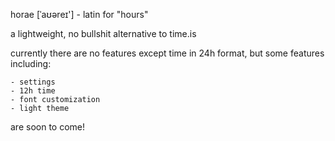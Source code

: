 horae [ˈaʊəreɪ'] - latin for "hours"

a lightweight, no bullshit alternative to time.is

currently there are no features except time in 24h format, but some features including:

    - settings
    - 12h time
    - font customization
    - light theme
    
are soon to come!

